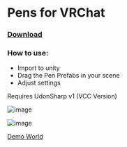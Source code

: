 # Pens for VRChat
### [Download](https://github.com/z3y/vertex-color-pens/releases)


### How to use:
- Import to unity
- Drag the Pen Prefabs in your scene
- Adjust settings

Requires UdonSharp v1 (VCC Version)

![image](https://user-images.githubusercontent.com/33181641/194152223-e877ede1-6a6e-4a35-9223-a4a633e98c26.png)

![image](https://user-images.githubusercontent.com/33181641/194152197-a5647001-c29e-4231-a2f4-bf7858d2079a.png)



[Demo World](https://vrchat.com/home/world/wrld_df859907-113e-445b-9ec7-37c900c36c75)
